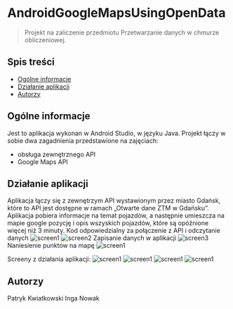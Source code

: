 # AndroidGoogleMapsUsingOpenData
> Projekt na zaliczenie przedmiotu Przetwarzanie danych w chmurze obliczeniowej.

## Spis treści
* [Ogólne informacje](#ogólne-informacje)
* [Działanie aplikacji](#działanie-aplikacji)
* [Autorzy](#autorzy)

## Ogólne informacje
Jest to aplikacja wykonan w Android Studio, w języku Java. Projekt łączy w sobie dwa zagadnienia przedstawione na zajęciach:
- obsługa zewnętrznego API
- Google Maps API

## Działanie aplikacji
Aplikacja łączy się z zewnętrzym API wystawionym przez miasto Gdańsk, które to API jest dostępne w ramach „Otwarte dane ZTM w Gdańsku”. 
Aplikacja pobiera informacje na temat pojazdów, a następnie umieszcza na mapie google pozycję i opis wszyskich pojazdów, które są opóźnione więcej niż 3 minuty. 
Kod odpowiedzialny za połączenie z API i odczytanie danych
![screen1](/img/Screenshot_1.png)
![screen2](/img/Screenshot_2.png)
Zapisanie danych w aplikacji
![screen3](/img/Screenshot_3.png)
Naniesienie punktów na mapę
![screen1](/img/Screenshot_4.png)

Screeny z działania aplikacji:
![screen1](/img/Screenshot_20210601-130724.png)
![screen1](/img/Screenshot_20210601-130743.png)
![screen1](/img/Screenshot_20210601-130803.png)
![screen1](/img/Screenshot_20210601-130818.png)

## Autorzy
Patryk Kwiatkowski 
Inga Nowak
